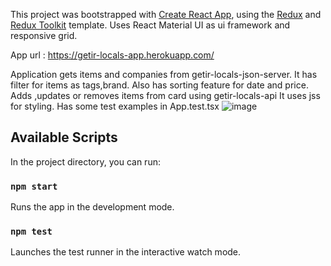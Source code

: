 This project was bootstrapped with [Create React App](https://github.com/facebook/create-react-app), using the [Redux](https://redux.js.org/) and [Redux Toolkit](https://redux-toolkit.js.org/) template. Uses React Material UI as ui framework and responsive grid.

App url : https://getir-locals-app.herokuapp.com/

Application gets items and companies from getir-locals-json-server. It has filter for items as tags,brand. Also has sorting feature for date and price.
Adds ,updates or removes items from card using getir-locals-api
It uses jss for styling.
Has some test examples in App.test.tsx
![image](https://user-images.githubusercontent.com/8982629/145164041-24b44f0d-85db-48c7-94fa-94629c29cd24.png)


## Available Scripts

In the project directory, you can run:

### `npm start`

Runs the app in the development mode.

### `npm test`

Launches the test runner in the interactive watch mode.<br />
